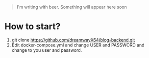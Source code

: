 > I'm writing with beer. Something will appear here soon

# How to start?

1. git clone https://github.com/dreamwayX64/blog-backend.git
2. Edit docker-compose.yml and change USER and PASSWORD and change to you user and password.

